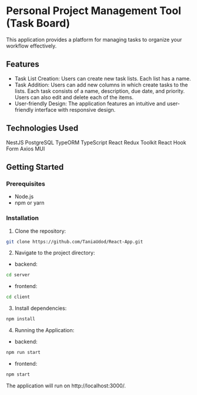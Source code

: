 # Personal Project Management Tool (Task Board)

This application provides a platform for managing tasks to organize your workflow effectively.

## Features

- Task List Creation: Users can create new task lists. Each list has a name.
- Task Addition: Users can add new columns in which create tasks to the lists. Each task consists of a name, description, due date, and priority. Users can also edit and delete each of the items.
- User-friendly Design: The application features an intuitive and user-friendly interface with responsive design.

## Technologies Used

NestJS
PostgreSQL
TypeORM
TypeScript
React
Redux Toolkit
React Hook Form
Axios
MUI

## Getting Started

### Prerequisites

- Node.js
- npm or yarn

### Installation

1. Clone the repository:

```bash
git clone https://github.com/TaniaUdod/React-App.git
```

2. Navigate to the project directory:

- backend:

```bash
cd server
```

- frontend:

```bash
cd client
```

3. Install dependencies:

```bash
npm install
```

4. Running the Application:

- backend:

```bash
npm run start
```

- frontend:

```bash
npm start
```

The application will run on http://localhost:3000/.
